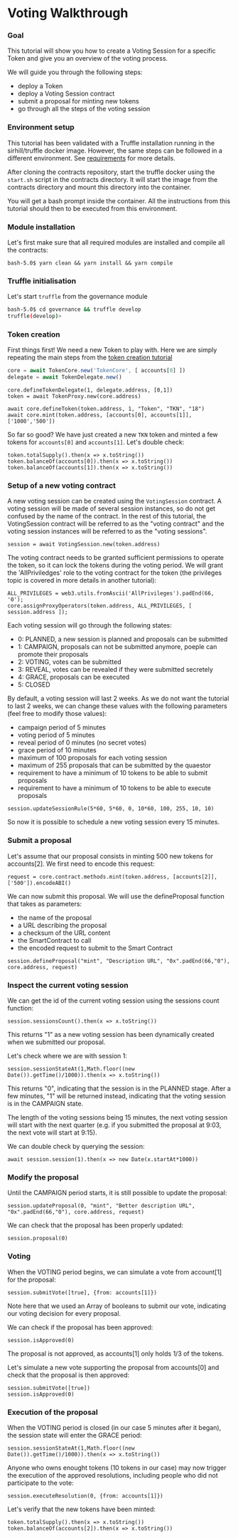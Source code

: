 # Voting Walkthrough

### Goal
This tutorial will show you how to create a Voting Session for a specific Token and give you an overview of the voting process.

We will guide you through the following steps:
- deploy a Token
- deploy a Voting Session contract
- submit a proposal for minting new tokens
- go through all the steps of the voting session

### Environment setup
This tutorial has been validated with a Truffle installation running in the sirhill/truffle docker image. However, the same steps can be followed in a different environment. See [requirements](./Tutorials.md#requirements) for more details.

After cloning the contracts repository, start the truffle docker using the `start.sh` script in the contracts directory.
It will start the image from the contracts directory and mount this directory into the container.

You will get a bash prompt inside the container. All the instructions from this tutorial should then to be executed from this environment.

### Module installation
Let's first make sure that all required modules are installed and compile all the contracts:
```
bash-5.0$ yarn clean && yarn install && yarn compile
```

### Truffle initialisation
Let's start `truffle` from the governance module
```bash
bash-5.0$ cd governance && truffle develop
truffle(develop)> 
```
  
### Token creation

First things first! We need a new Token to play with. Here we are simply repeating the main steps from the [token creation tutorial](./01-TokenCreation.md)
```javascript
core = await TokenCore.new('TokenCore', [ accounts[0] ])
delegate = await TokenDelegate.new()
```

```
core.defineTokenDelegate(1, delegate.address, [0,1])
token = await TokenProxy.new(core.address)
```

```
await core.defineToken(token.address, 1, "Token", "TKN", "18")
await core.mint(token.address, [accounts[0], accounts[1]], ['1000','500'])
```

So far so good? We have just created a new `TKN` token and minted a few tokens for `accounts[0]` and `accounts[1]`. Let's double check:
```
token.totalSupply().then(x => x.toString())
token.balanceOf(accounts[0]).then(x => x.toString())
token.balanceOf(accounts[1]).then(x => x.toString())
```

### Setup of a new voting contract 
A new voting session can be created using the `VotingSession` contract. A voting session will be made of several session instances, so do not get confused by the name of the contract. In the rest of this tutorial, the VotingSession contract will be referred to as the "voting contract" and the voting session instances will be referred to as the "voting sessions".
```
session = await VotingSession.new(token.address) 
```

The voting contract needs to be granted sufficient permissions to operate the token, so it can lock the tokens during the voting period. We will grant the 'AllPriviledges' role to the voting contract for the token (the privileges topic is covered in more details in another tutorial):
```
ALL_PRIVILEGES = web3.utils.fromAscii('AllPrivileges').padEnd(66, '0');
core.assignProxyOperators(token.address, ALL_PRIVILEGES, [ session.address ]);
```

Each voting session will go through the following states:
- 0: PLANNED, a new session is planned and proposals can be submitted
- 1: CAMPAIGN, proposals can not be submitted anymore, poeple can promote their proposals
- 2: VOTING, votes can be submitted
- 3: REVEAL, votes can be revealed if they were submitted secretely 
- 4: GRACE, proposals can be executed
- 5: CLOSED

By default, a voting session will last 2 weeks. As we do not want the tutorial to last 2 weeks, we can change these values with the following parameters (feel free to modify those values):
- campaign period of 5 minutes
- voting period of 5 minutes
- reveal period of 0 minutes (no secret votes)
- grace period of 10 minutes
- maximum of 100 proposals for each voting session
- maximum of 255 proposals that can be submitted by the quaestor
- requirement to have a minimum of 10 tokens to be able to submit proposals
- requirement to have a minimum of 10 tokens to be able to execute proposals
```
session.updateSessionRule(5*60, 5*60, 0, 10*60, 100, 255, 10, 10)
```
So now it is possible to schedule a new voting session every 15 minutes. 


### Submit a proposal 
Let's assume that our proposal consists in minting 500 new tokens for accounts[2]. We first need to encode this request: 
```
request = core.contract.methods.mint(token.address, [accounts[2]], ['500']).encodeABI()
```

We can now submit this proposal. We will use the defineProposal function that takes as parameters:
- the name of the proposal
- a URL describing the proposal
- a checksum of the URL content
- the SmartContract to call 
- the encoded request to submit to the Smart Contract
```
session.defineProposal("mint", "Description URL", "0x".padEnd(66,"0"), core.address, request)  
```

### Inspect the current voting session 
We can get the id of the current voting session using the sessions count function:
```
session.sessionsCount().then(x => x.toString())
 ```
This returns "1" as a new voting session has been dynamically created when we submitted our proposal. 

Let's check where we are with session 1:
```
session.sessionStateAt(1,Math.floor((new Date()).getTime()/1000)).then(x => x.toString())
```
This returns "0", indicating that the session is in the PLANNED stage.
After a few minutes, "1" will be returned instead, indicating that the voting session is in the CAMPAIGN state.

The length of the voting sessions being 15 minutes, the next voting session will start with the next quarter (e.g. if you submitted the proposal at 9:03, the next vote will start at 9:15).

We can double check by querying the session:
```
await session.session(1).then(x => new Date(x.startAt*1000))
```


### Modify the proposal
Until the CAMPAIGN period starts, it is still possible to update the proposal:
```
session.updateProposal(0, "mint", "Better description URL", "0x".padEnd(66,"0"), core.address, request)  
```
We can check that the proposal has been properly updated:
```
session.proposal(0)
```


### Voting 
When the VOTING period begins, we can simulate a vote from account[1] for the proposal:
```
session.submitVote([true], {from: accounts[1]})
```
Note here that we used an Array of booleans to submit our vote, indicating our voting decision for every proposal. 

We can check if the proposal has been approved:
```
session.isApproved(0)
```
The proposal is not approved, as accounts[1] only holds 1/3 of the tokens.

Let's simulate a new vote supporting the proposal from accounts[0] and check that the proposal is then approved:
```
session.submitVote([true])
session.isApproved(0)
```


### Execution of the proposal
When the VOTING period is closed (in our case 5 minutes after it began), the session state will enter the GRACE period:
```
session.sessionStateAt(1,Math.floor((new Date()).getTime()/1000)).then(x => x.toString())
```

Anyone who owns enought tokens (10 tokens in our case)  may now trigger the execution of the approved resolutions, including people who did not participate to the vote:
```
session.executeResolution(0, {from: accounts[1]})
```

Let's verify that the new tokens have been minted:
```
token.totalSupply().then(x => x.toString())
token.balanceOf(accounts[2]).then(x => x.toString())
```

